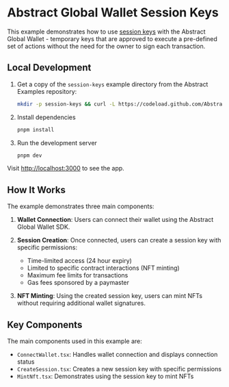 # Abstract Global Wallet Session Keys

This example demonstrates how to use [session keys](https://docs.abs.xyz/abstract-global-wallet/agw-client/session-keys/overview) with the Abstract Global Wallet  - temporary keys that are approved to execute a pre-defined set of actions without the need for the owner to sign each transaction.

## Local Development

1. Get a copy of the `session-keys` example directory from the Abstract Examples repository:

   ```bash
   mkdir -p session-keys && curl -L https://codeload.github.com/Abstract-Foundation/examples/tar.gz/main | tar -xz --strip=2 -C session-keys examples-main/session-keys && cd session-keys
   ```

2. Install dependencies

   ```bash
   pnpm install
   ```

3. Run the development server

   ```bash
   pnpm dev
   ```

Visit [http://localhost:3000](http://localhost:3000) to see the app.

## How It Works

The example demonstrates three main components:

1. **Wallet Connection**: Users can connect their wallet using the Abstract Global Wallet SDK.

2. **Session Creation**: Once connected, users can create a session key with specific permissions:
   - Time-limited access (24 hour expiry)
   - Limited to specific contract interactions (NFT minting)
   - Maximum fee limits for transactions
   - Gas fees sponsored by a paymaster

3. **NFT Minting**: Using the created session key, users can mint NFTs without requiring additional wallet signatures.

## Key Components

The main components used in this example are:

- `ConnectWallet.tsx`: Handles wallet connection and displays connection status
- `CreateSession.tsx`: Creates a new session key with specific permissions
- `MintNft.tsx`: Demonstrates using the session key to mint NFTs

